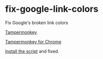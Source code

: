 # fix-google-link-colors
Fix Google's broken link colors

[Tampermonkey](https://tampermonkey.net/)

[Tampermonkey for Chrome](https://chrome.google.com/webstore/detail/tampermonkey/dhdgffkkebhmkfjojejmpbldmpobfkfo?hl=en)

[Install the script](https://raw.githubusercontent.com/brabidou/fix-google-link-colors/master/fix-google.js) and fixed.
